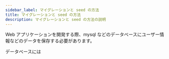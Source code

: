 ```yaml
---
sidebar_label: マイグレーションと seed の方法
title: マイグレーションと seed の方法
description: マイグレーションと seed の方法の説明
---
```


Web アプリケーションを開発する際、mysql などのデータベースにユーザー情報などのデータを保存する必要があります。

データベースには
